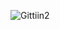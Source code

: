 
![Gittiin2](https://user-images.githubusercontent.com/74732018/164179990-0e383ad8-43f4-4e43-be18-ec6ca3b99d27.png)


<!---
WiljamiT/WiljamiT is a ✨ special ✨ repository because its `README.md` (this file) appears on your GitHub profile.
You can click the Preview link to take a look at your changes.
--->
